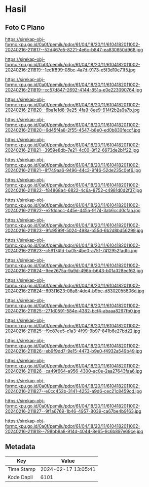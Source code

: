 # Hasil

## Foto C Plano

https://sirekap-obj-formc.kpu.go.id/0a0f/pemilu/pdpr/61/04/18/20/11/6104182011002-20240216-211817--52d467e5-8221-4e6c-b847-ea830650d968.jpg

https://sirekap-obj-formc.kpu.go.id/0a0f/pemilu/pdpr/61/04/18/20/11/6104182011002-20240216-211819--1ec1f899-08bc-4a7d-9173-e5f3d10e71f5.jpg

https://sirekap-obj-formc.kpu.go.id/0a0f/pemilu/pdpr/61/04/18/20/11/6104182011002-20240216-211819--cc57d847-2692-4144-851a-e0e223090764.jpg

https://sirekap-obj-formc.kpu.go.id/0a0f/pemilu/pdpr/61/04/18/20/11/6104182011002-20240216-211820--6ba1e1d8-9e25-4fa9-8ee9-914f2b2a9a7b.jpg

https://sirekap-obj-formc.kpu.go.id/0a0f/pemilu/pdpr/61/04/18/20/11/6104182011002-20240216-211820--6d45f4a8-2f55-4547-b8e0-ed0b830feccf.jpg

https://sirekap-obj-formc.kpu.go.id/0a0f/pemilu/pdpr/61/04/18/20/11/6104182011002-20240216-211821--3959e8db-7e21-4c00-8f12-6973de2b1f22.jpg

https://sirekap-obj-formc.kpu.go.id/0a0f/pemilu/pdpr/61/04/18/20/11/6104182011002-20240216-211821--8f749aa6-9496-44c3-9f46-52de235c0ef6.jpg

https://sirekap-obj-formc.kpu.go.id/0a0f/pemilu/pdpr/61/04/18/20/11/6104182011002-20240216-211822--f84868a4-6822-4c6a-8752-c4981d0d2f37.jpg

https://sirekap-obj-formc.kpu.go.id/0a0f/pemilu/pdpr/61/04/18/20/11/6104182011002-20240216-211822--e2fddacc-445e-445a-9174-3ab6ccd0cfaa.jpg

https://sirekap-obj-formc.kpu.go.id/0a0f/pemilu/pdpr/61/04/18/20/11/6104182011002-20240216-211823--9fc9599f-5024-498a-b55d-6b2d8bd56299.jpg

https://sirekap-obj-formc.kpu.go.id/0a0f/pemilu/pdpr/61/04/18/20/11/6104182011002-20240216-211823--c59174fd-ba05-4be0-a751-7412952fadfc.jpg

https://sirekap-obj-formc.kpu.go.id/0a0f/pemilu/pdpr/61/04/18/20/11/6104182011002-20240216-211824--9ee2675a-9a9d-496b-b643-b01a328ecf63.jpg

https://sirekap-obj-formc.kpu.go.id/0a0f/pemilu/pdpr/61/04/18/20/11/6104182011002-20240216-211824--693f1623-08a8-4de4-b9be-d8302055806d.jpg

https://sirekap-obj-formc.kpu.go.id/0a0f/pemilu/pdpr/61/04/18/20/11/6104182011002-20240216-211825--271d0591-584e-4382-bcf4-abaaa8267fb0.jpg

https://sirekap-obj-formc.kpu.go.id/0a0f/pemilu/pdpr/61/04/18/20/11/6104182011002-20240216-211825--f9c87ee5-c1a3-4f99-9b97-841b6e27bd22.jpg

https://sirekap-obj-formc.kpu.go.id/0a0f/pemilu/pdpr/61/04/18/20/11/6104182011002-20240216-211826--eb9f9dd7-9e15-4473-b9e0-f4932a549b49.jpg

https://sirekap-obj-formc.kpu.go.id/0a0f/pemilu/pdpr/61/04/18/20/11/6104182011002-20240216-211826--ca49f664-a956-4300-ac0e-2aa27643faa6.jpg

https://sirekap-obj-formc.kpu.go.id/0a0f/pemilu/pdpr/61/04/18/20/11/6104182011002-20240216-211827--e0cc452b-3141-4253-a9d6-cec21c8459cd.jpg

https://sirekap-obj-formc.kpu.go.id/0a0f/pemilu/pdpr/61/04/18/20/11/6104182011002-20240216-211827--9f1a6769-1b46-4957-8039-ca67be4b9163.jpg

https://sirekap-obj-formc.kpu.go.id/0a0f/pemilu/pdpr/61/04/18/20/11/6104182011002-20240216-211818--798bb9a8-914d-4044-8e65-9c6b897e69ce.jpg


## Metadata

| Key        | Value               |
| ---------- | ------------------- |
| Time Stamp | 2024-02-17 13:05:41 |
| Kode Dapil | 6101                |



